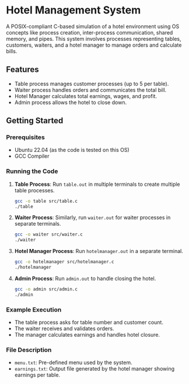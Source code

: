 
# Hotel Management System

A POSIX-compliant C-based simulation of a hotel environment using OS concepts like process creation, inter-process communication, shared memory, and pipes. This system involves processes representing tables, customers, waiters, and a hotel manager to manage orders and calculate bills.

## Features
- Table process manages customer processes (up to 5 per table).
- Waiter process handles orders and communicates the total bill.
- Hotel Manager calculates total earnings, wages, and profit.
- Admin process allows the hotel to close down.

## Getting Started
### Prerequisites
- Ubuntu 22.04 (as the code is tested on this OS)
- GCC Compiler

### Running the Code
1. **Table Process**: 
   Run `table.out` in multiple terminals to create multiple table processes.

   ```bash
   gcc -o table src/table.c
   ./table
   ```

2. **Waiter Process**:
   Similarly, run `waiter.out` for waiter processes in separate terminals.

   ```bash
   gcc -o waiter src/waiter.c
   ./waiter
   ```

3. **Hotel Manager Process**:
   Run `hotelmanager.out` in a separate terminal.

   ```bash
   gcc -o hotelmanager src/hotelmanager.c
   ./hotelmanager
   ```

4. **Admin Process**:
   Run `admin.out` to handle closing the hotel.

   ```bash
   gcc -o admin src/admin.c
   ./admin
   ```

### Example Execution
- The table process asks for table number and customer count.
- The waiter receives and validates orders.
- The manager calculates earnings and handles hotel closure.

### File Description
- `menu.txt`: Pre-defined menu used by the system.
- `earnings.txt`: Output file generated by the hotel manager showing earnings per table.


